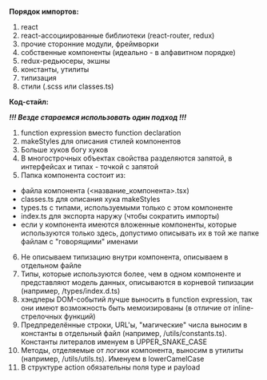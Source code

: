 **Порядок импортов:**
1. react
2. react-ассоциированные библиотеки (react-router, redux)
3. прочие сторонние модули, фреймворки
4. собственные компоненты (идеально - в алфавитном порядке)
5. redux-редьюсеры, экшны
6. константы, утилиты
7. типизация
8. стили (.scss или classes.ts)

**Код-стайл:**

***!!! Везде стараемся использовать один подход !!!***
1. function expression вместо function declaration
2. makeStyles для описания стилей компонентов
3. Больше хуков богу хуков
4. В многострочных объектах свойства разделяются запятой, в интерфейсах и типах - точкой с запятой
5. Папка компонента состоит из:
- файла компонента (<название_компонента>.tsx)
- classes.ts для описания хука makeStyles
- types.ts с типами, используемыми только с этом компоненте
- index.ts для экспорта наружу (чтобы сократить импорты)
- если у компонента имеются вложенные компоненты, которые используются только здесь, допустимо описывать их в той же папке файлам с "говорящими" именами
6. Не описываем типизацию внутри компонента, описываем в отдельном файле
7. Типы, которые используются более, чем в одном компоненте и представляют модель данных, описываются в корневой типизации (например, /types/index.d.ts)
8. хэндлеры DOM-событий лучше выносить в function expression, так они имеют возможность быть мемоизированы (в отличие от inline-стрелочных функций)
9. Предпределённые строки, URL'ы, "магические" числа выносим в константы в отдельный файл (например, /utils/constants.ts). Константы литералов именуем в UPPER_SNAKE_CASE
10. Методы, отделяемые от логики компонента, выносим в утилиты (например, /utils/utils.ts). Именуем в lowerCamelCase
11. В структуре action обязательны поля type и payload